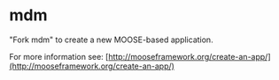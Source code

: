 mdm
=====

"Fork mdm" to create a new MOOSE-based application.

For more information see: [http://mooseframework.org/create-an-app/](http://mooseframework.org/create-an-app/)
